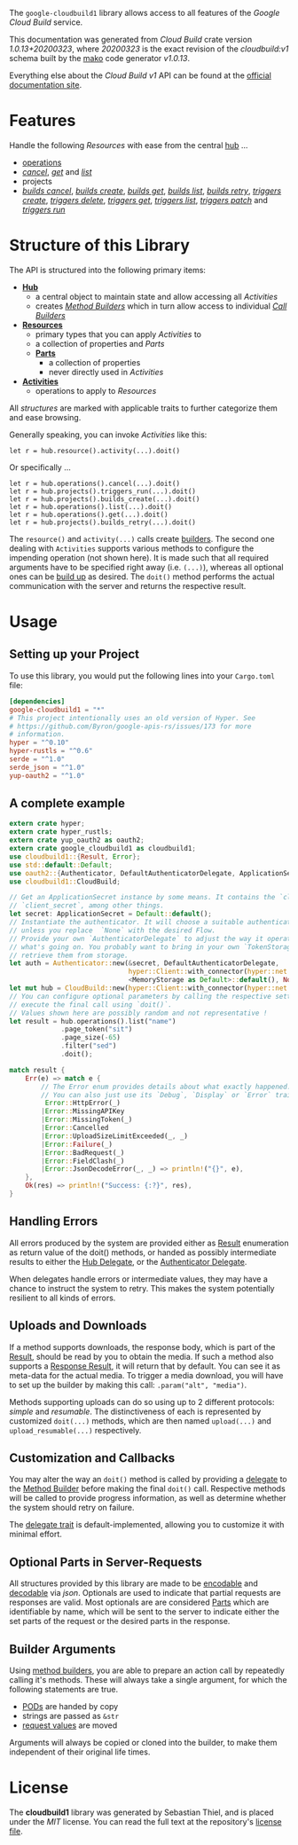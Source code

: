 <!---
DO NOT EDIT !
This file was generated automatically from 'src/mako/api/README.md.mako'
DO NOT EDIT !
-->
The `google-cloudbuild1` library allows access to all features of the *Google Cloud Build* service.

This documentation was generated from *Cloud Build* crate version *1.0.13+20200323*, where *20200323* is the exact revision of the *cloudbuild:v1* schema built by the [mako](http://www.makotemplates.org/) code generator *v1.0.13*.

Everything else about the *Cloud Build* *v1* API can be found at the
[official documentation site](https://cloud.google.com/cloud-build/docs/).
# Features

Handle the following *Resources* with ease from the central [hub](https://docs.rs/google-cloudbuild1/1.0.13+20200323/google_cloudbuild1/struct.CloudBuild.html) ... 

* [operations](https://docs.rs/google-cloudbuild1/1.0.13+20200323/google_cloudbuild1/struct.Operation.html)
 * [*cancel*](https://docs.rs/google-cloudbuild1/1.0.13+20200323/google_cloudbuild1/struct.OperationCancelCall.html), [*get*](https://docs.rs/google-cloudbuild1/1.0.13+20200323/google_cloudbuild1/struct.OperationGetCall.html) and [*list*](https://docs.rs/google-cloudbuild1/1.0.13+20200323/google_cloudbuild1/struct.OperationListCall.html)
* projects
 * [*builds cancel*](https://docs.rs/google-cloudbuild1/1.0.13+20200323/google_cloudbuild1/struct.ProjectBuildCancelCall.html), [*builds create*](https://docs.rs/google-cloudbuild1/1.0.13+20200323/google_cloudbuild1/struct.ProjectBuildCreateCall.html), [*builds get*](https://docs.rs/google-cloudbuild1/1.0.13+20200323/google_cloudbuild1/struct.ProjectBuildGetCall.html), [*builds list*](https://docs.rs/google-cloudbuild1/1.0.13+20200323/google_cloudbuild1/struct.ProjectBuildListCall.html), [*builds retry*](https://docs.rs/google-cloudbuild1/1.0.13+20200323/google_cloudbuild1/struct.ProjectBuildRetryCall.html), [*triggers create*](https://docs.rs/google-cloudbuild1/1.0.13+20200323/google_cloudbuild1/struct.ProjectTriggerCreateCall.html), [*triggers delete*](https://docs.rs/google-cloudbuild1/1.0.13+20200323/google_cloudbuild1/struct.ProjectTriggerDeleteCall.html), [*triggers get*](https://docs.rs/google-cloudbuild1/1.0.13+20200323/google_cloudbuild1/struct.ProjectTriggerGetCall.html), [*triggers list*](https://docs.rs/google-cloudbuild1/1.0.13+20200323/google_cloudbuild1/struct.ProjectTriggerListCall.html), [*triggers patch*](https://docs.rs/google-cloudbuild1/1.0.13+20200323/google_cloudbuild1/struct.ProjectTriggerPatchCall.html) and [*triggers run*](https://docs.rs/google-cloudbuild1/1.0.13+20200323/google_cloudbuild1/struct.ProjectTriggerRunCall.html)




# Structure of this Library

The API is structured into the following primary items:

* **[Hub](https://docs.rs/google-cloudbuild1/1.0.13+20200323/google_cloudbuild1/struct.CloudBuild.html)**
    * a central object to maintain state and allow accessing all *Activities*
    * creates [*Method Builders*](https://docs.rs/google-cloudbuild1/1.0.13+20200323/google_cloudbuild1/trait.MethodsBuilder.html) which in turn
      allow access to individual [*Call Builders*](https://docs.rs/google-cloudbuild1/1.0.13+20200323/google_cloudbuild1/trait.CallBuilder.html)
* **[Resources](https://docs.rs/google-cloudbuild1/1.0.13+20200323/google_cloudbuild1/trait.Resource.html)**
    * primary types that you can apply *Activities* to
    * a collection of properties and *Parts*
    * **[Parts](https://docs.rs/google-cloudbuild1/1.0.13+20200323/google_cloudbuild1/trait.Part.html)**
        * a collection of properties
        * never directly used in *Activities*
* **[Activities](https://docs.rs/google-cloudbuild1/1.0.13+20200323/google_cloudbuild1/trait.CallBuilder.html)**
    * operations to apply to *Resources*

All *structures* are marked with applicable traits to further categorize them and ease browsing.

Generally speaking, you can invoke *Activities* like this:

```Rust,ignore
let r = hub.resource().activity(...).doit()
```

Or specifically ...

```ignore
let r = hub.operations().cancel(...).doit()
let r = hub.projects().triggers_run(...).doit()
let r = hub.projects().builds_create(...).doit()
let r = hub.operations().list(...).doit()
let r = hub.operations().get(...).doit()
let r = hub.projects().builds_retry(...).doit()
```

The `resource()` and `activity(...)` calls create [builders][builder-pattern]. The second one dealing with `Activities` 
supports various methods to configure the impending operation (not shown here). It is made such that all required arguments have to be 
specified right away (i.e. `(...)`), whereas all optional ones can be [build up][builder-pattern] as desired.
The `doit()` method performs the actual communication with the server and returns the respective result.

# Usage

## Setting up your Project

To use this library, you would put the following lines into your `Cargo.toml` file:

```toml
[dependencies]
google-cloudbuild1 = "*"
# This project intentionally uses an old version of Hyper. See
# https://github.com/Byron/google-apis-rs/issues/173 for more
# information.
hyper = "^0.10"
hyper-rustls = "^0.6"
serde = "^1.0"
serde_json = "^1.0"
yup-oauth2 = "^1.0"
```

## A complete example

```Rust
extern crate hyper;
extern crate hyper_rustls;
extern crate yup_oauth2 as oauth2;
extern crate google_cloudbuild1 as cloudbuild1;
use cloudbuild1::{Result, Error};
use std::default::Default;
use oauth2::{Authenticator, DefaultAuthenticatorDelegate, ApplicationSecret, MemoryStorage};
use cloudbuild1::CloudBuild;

// Get an ApplicationSecret instance by some means. It contains the `client_id` and 
// `client_secret`, among other things.
let secret: ApplicationSecret = Default::default();
// Instantiate the authenticator. It will choose a suitable authentication flow for you, 
// unless you replace  `None` with the desired Flow.
// Provide your own `AuthenticatorDelegate` to adjust the way it operates and get feedback about 
// what's going on. You probably want to bring in your own `TokenStorage` to persist tokens and
// retrieve them from storage.
let auth = Authenticator::new(&secret, DefaultAuthenticatorDelegate,
                              hyper::Client::with_connector(hyper::net::HttpsConnector::new(hyper_rustls::TlsClient::new())),
                              <MemoryStorage as Default>::default(), None);
let mut hub = CloudBuild::new(hyper::Client::with_connector(hyper::net::HttpsConnector::new(hyper_rustls::TlsClient::new())), auth);
// You can configure optional parameters by calling the respective setters at will, and
// execute the final call using `doit()`.
// Values shown here are possibly random and not representative !
let result = hub.operations().list("name")
             .page_token("sit")
             .page_size(-65)
             .filter("sed")
             .doit();

match result {
    Err(e) => match e {
        // The Error enum provides details about what exactly happened.
        // You can also just use its `Debug`, `Display` or `Error` traits
         Error::HttpError(_)
        |Error::MissingAPIKey
        |Error::MissingToken(_)
        |Error::Cancelled
        |Error::UploadSizeLimitExceeded(_, _)
        |Error::Failure(_)
        |Error::BadRequest(_)
        |Error::FieldClash(_)
        |Error::JsonDecodeError(_, _) => println!("{}", e),
    },
    Ok(res) => println!("Success: {:?}", res),
}

```
## Handling Errors

All errors produced by the system are provided either as [Result](https://docs.rs/google-cloudbuild1/1.0.13+20200323/google_cloudbuild1/enum.Result.html) enumeration as return value of 
the doit() methods, or handed as possibly intermediate results to either the 
[Hub Delegate](https://docs.rs/google-cloudbuild1/1.0.13+20200323/google_cloudbuild1/trait.Delegate.html), or the [Authenticator Delegate](https://docs.rs/yup-oauth2/*/yup_oauth2/trait.AuthenticatorDelegate.html).

When delegates handle errors or intermediate values, they may have a chance to instruct the system to retry. This 
makes the system potentially resilient to all kinds of errors.

## Uploads and Downloads
If a method supports downloads, the response body, which is part of the [Result](https://docs.rs/google-cloudbuild1/1.0.13+20200323/google_cloudbuild1/enum.Result.html), should be
read by you to obtain the media.
If such a method also supports a [Response Result](https://docs.rs/google-cloudbuild1/1.0.13+20200323/google_cloudbuild1/trait.ResponseResult.html), it will return that by default.
You can see it as meta-data for the actual media. To trigger a media download, you will have to set up the builder by making
this call: `.param("alt", "media")`.

Methods supporting uploads can do so using up to 2 different protocols: 
*simple* and *resumable*. The distinctiveness of each is represented by customized 
`doit(...)` methods, which are then named `upload(...)` and `upload_resumable(...)` respectively.

## Customization and Callbacks

You may alter the way an `doit()` method is called by providing a [delegate](https://docs.rs/google-cloudbuild1/1.0.13+20200323/google_cloudbuild1/trait.Delegate.html) to the 
[Method Builder](https://docs.rs/google-cloudbuild1/1.0.13+20200323/google_cloudbuild1/trait.CallBuilder.html) before making the final `doit()` call. 
Respective methods will be called to provide progress information, as well as determine whether the system should 
retry on failure.

The [delegate trait](https://docs.rs/google-cloudbuild1/1.0.13+20200323/google_cloudbuild1/trait.Delegate.html) is default-implemented, allowing you to customize it with minimal effort.

## Optional Parts in Server-Requests

All structures provided by this library are made to be [encodable](https://docs.rs/google-cloudbuild1/1.0.13+20200323/google_cloudbuild1/trait.RequestValue.html) and 
[decodable](https://docs.rs/google-cloudbuild1/1.0.13+20200323/google_cloudbuild1/trait.ResponseResult.html) via *json*. Optionals are used to indicate that partial requests are responses 
are valid.
Most optionals are are considered [Parts](https://docs.rs/google-cloudbuild1/1.0.13+20200323/google_cloudbuild1/trait.Part.html) which are identifiable by name, which will be sent to 
the server to indicate either the set parts of the request or the desired parts in the response.

## Builder Arguments

Using [method builders](https://docs.rs/google-cloudbuild1/1.0.13+20200323/google_cloudbuild1/trait.CallBuilder.html), you are able to prepare an action call by repeatedly calling it's methods.
These will always take a single argument, for which the following statements are true.

* [PODs][wiki-pod] are handed by copy
* strings are passed as `&str`
* [request values](https://docs.rs/google-cloudbuild1/1.0.13+20200323/google_cloudbuild1/trait.RequestValue.html) are moved

Arguments will always be copied or cloned into the builder, to make them independent of their original life times.

[wiki-pod]: http://en.wikipedia.org/wiki/Plain_old_data_structure
[builder-pattern]: http://en.wikipedia.org/wiki/Builder_pattern
[google-go-api]: https://github.com/google/google-api-go-client

# License
The **cloudbuild1** library was generated by Sebastian Thiel, and is placed 
under the *MIT* license.
You can read the full text at the repository's [license file][repo-license].

[repo-license]: https://github.com/Byron/google-apis-rsblob/master/LICENSE.md
